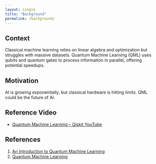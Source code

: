 ```yaml
---
layout: single
title: "Background"
permalink: /background/
---
```


## Context
Classical machine learning relies on linear algebra and optimization but struggles with massive datasets. Quantum Machine Learning (QML) uses qubits and quantum gates to process information in parallel, offering potential speedups.

## Motivation
AI is growing exponentially, but classical hardware is hitting limits. QML could be the future of AI.

## Reference Video
- [Quantum Machine Learning – Qiskit YouTube](https://www.youtube.com/watch?v=JhHMJCUmq28)

## References
1. [An Introduction to Quantum Machine Learning](https://arxiv.org/abs/1409.3097)
2. [Quantum Machine Learning](https://arxiv.org/abs/1611.09347)

